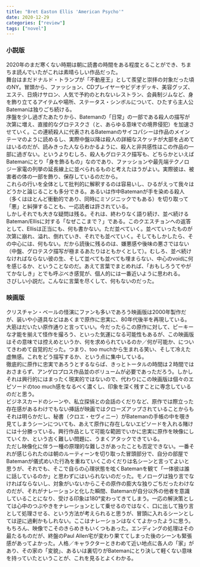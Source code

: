 ```yaml
---
title: "Bret Easton Ellis 'American Psycho'"
date: 2020-12-29
categories: ["review"]
tags: ["novel"]
---
```

### 小説版
2020年のまだ寒くない時期は朝に読書の時間をある程度とることができ、ちまちま読んでいたがこれは素晴らしい作品だった。  
舞台はまだドナルド・トランプが「不動産王」として羨望と崇拝の対象だった頃のNY。冒頭から、ファッション、CDプレイヤーやビデオデッキ、美容グッズ、エステ、日焼けサロン、人気で予約のとれないレストラン、会員制ジムなど、身を飾り立てるアイテムや場所、ステータス・シンボルについて、ひたすら主人公Batemanは独りごち続ける。  
序盤を少し過ぎたあたりから、Batemanの「日常」の一部である殺人の描写が次第に増え、直接的なグロテスクさ（と、あらゆる意味での境界侵犯）を加速させていく。この連続殺人に代表されるBatemanのサイコパシーは作品のメインテーマのように読めるし、実際中盤以降は殺人の詳細なスケッチが大部を占めてはいるのだが、読みきった人ならわかるように、殺人と非共感性はこの作品の一部に過ぎない。というよりむしろ、殺人もグロテスク描写も、どちらかといえばBatemanにとり「身を飾るもの」なのであり、ファッションや最先端テクノロジー家電の列挙の延長線上に並べられるものと考えたほうがよい。実際彼は、被害者の体の一部を飾り、保存しているのだから。  
これらの行いを全体として批判的に解釈するのは容易いし、ひるがえって我々はどうかと論じることも多分できる。あるいは作中Batemanが手を染める殺人（多くはほとんど衝動的であり、同時にミソジニックでもある）を切り取って「悪」と糾弾することも、一応読者は許されている。  
しかしそれでも大きな疑問は残る。それは、終わりなく語り続け、並べ続けるBateman/Ellisに対する「なぜここまで？」である。このクエスチョンへの返答として、Ellisは正当にも、何も書かない。ただ並べていく。並べていったものが次第に崩れ、溢れ、倒れていき、それでも並べていく。そしてもしかしたら、その中心には、何もない。だから読後に残るのは、嫌悪感や後味の悪さではない（中盤、グロテスク描写が極まるあたりはともかくとして）。むしろ、並べ続けなければならない彼の生、そして並べても並べても埋まらない、中心のvoidに何を感じるか、ということなのだ。あえて言葉でまとめれば、「おもしろうてやがてかなしき」とでも呼ぶべき感覚が、個人的には一番近いように思われる。  
さびしい小説だ。こんなに言葉を尽くして、何もないのだった。

### 映画版
クリスチャン・ベールの怪演にファンも多いであろう映画版は2000年製作だが、装いや小道具などはあくまで原作に忠実に、80年代後半を再現している。大筋はだいたい原作通りと言っていい。今だったらこの原作に対して、ピーキーな才能を揃えて怪作を撮ろう、といった気運になる可能性もあるが、この映画版はその意味では控えめというか、何を求められているのか／何が可能か、についてきわめて自覚的だった。つまり、too muchから生まれる笑い、そして冷えた虚無感。これをどう描写するか、という点に集中している。  
徹底的に原作に忠実であろうとするならば、きっとトータルの時間は２時間ではおさまらず、アンゲロプロス作品並のボリュームが必要であっただろう。しかしそれは興行的にはまったく現実的ではないので、代わりにこの映画版は個々のエピソードのtoo much感をなるべく濃くし、印象を深く残すことに専念しているのだと思う。  
ビジネスカードのシーンや、私立探偵との会話のくだりなど、原作では際立った存在感があるわけでもない挿話が映画ではクローズアップされていることからもそれは明らかだし、秘書（クロエ・セヴィニー）がBatemanの手帳の中を覗き見てしまうシーンについても、あえて原作に存在しないエピソードを入れる賭けには十分勝っている。興行作品として可能な範囲でいかに忠実に原作を映像にしていくか、という古く難しい問題に、うまくアタックできている。  
ただし映像化に伴う一種の原理的な難しさがあったことも否定できない。一番それが感じられたのは朝のルーティーンを切り取った冒頭部分で、自分の部屋でBatemanが儀式めいた行為を重ねていくこのくだりは名シーンと言ってよいと思うが、それでも、そこで自らの心理状態を呟くBatemanを観て「一体彼は誰に話しているのか」と思わずにはいられないのだった。モノローグは独り言でなければならないし、対象がいないからこその原作の膨大な独りごちだったわけなのだが、それがナレーションと化した瞬間、Batemanが自分以外の他者を意識していることになり、受ける印象は180°変わってきてしまう。一応の解決策としては心中のつぶやきをナレーションとして乗せるのではなく、口に出して独り言として処理させる、という方法が考えられると思うが、冒頭に入れるシーンとしては逆に過剰かもしれない。ここはナレーションはなくてよかったように思う。  
もちろん、映像でこそのきらめきもいくつもあった。エンディングの処理はその最たるものだが、終盤のPaul Allen宅が変わり果ててしまった後のシーンも緊張感があってよかった。人格／キャラクターときわめて近い地点に各人の「家」があり、その家の「変貌」、あるいは裏切りがBatemanにとり決して軽くない意味を持っていたということが、これを見るとよくわかる。
